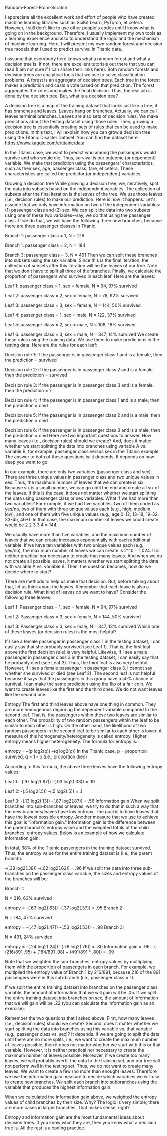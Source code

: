 Random-Forest-From-Scratch

I appreciate all the excellent work and effort of people who have created machine learning libraries such as SciKit Learn, PyTorch, et cetera. However, I still don't like to use other people's codes until I know what is going on in the background. Therefore, I usually implement my own tools as a learning experience and also to understand the logic and the mechanism of machine learning. Here, I will present my own random forest and decision tree models that I used to predict survival in Titanic data.

I assume that everybody here knows what a random forest and what a decision tree is. If not, there are excellent tutorials out there that you can read (I am not sure if I can share their links here). Both random forests and decision trees are analytical tools that we use to solve classification problems. A forest is an aggregate of decision trees. Each tree in the forest makes a prediction and casts a vote based on that prediction. The forest aggregates the votes and makes the final decision. Thus, the real job is done by the decision tree. But, what is a decision tree?

A decision tree is a map of the training dataset that looks just like a tree; it has branches and leaves. Leaves hang on branches. Actually, we can call leaves terminal branches. Leaves are also sets of decision rules. We make predictions about the testing dataset using those rules. Then, growing a decision tree is essentially creating sets of rules that can be used to make predictions. In this text, I will explain how you can grow a decision tree using the Titanic Disaster Dataset. You can find the dataset here: https://www.kaggle.com/c/titanic/data.

In the Titanic case, we want to predict who among the passengers would survive and who would die. Thus, survival is our outcome (or dependent) variable. We make that prediction using the passengers' characteristics, such as their sex, age, passenger class, fare, et cetera. These characteristics are called the predictor (or independent) variables.

Growing a decision tree
While growing a decision tree, we, iteratively, split the data into subsets based on the independent variables. The collection of subsets after the final iteration is the leaves of the tree. We use those leaves (i.e., decision rules) to make our prediction. Here is how it happens. Let's assume that we only have information on two of the independent variables: (1) passenger class and (2) sex. We can split the data into two subsets using one of these two variables--say, we do that using the passenger class. If we do that, we will have the following three new branches, because there are three passenger classes in Titanic.

Branch 1: passenger class = 1, N = 216

Branch 1: passenger class = 2, N = 184

Branch 3: passenger class = 3, N = 491
Then we can split these branches into subsets using the sex variable. Since this is the final iteration, the collection of subsets after this iteration will be the leaves of our tree. Note that we don't have to split all three of the branches. Finally, we calculate the proportion of passengers who survived in each leaf. Here are the leaves:

Leaf 1: passenger class = 1, sex = female, N = 94, 97% survived

Leaf 2: passenger class = 2, sex = female, N = 76, 92% survived

Leaf 3: passenger class = 3, sex = female, N = 144, 50% survived

Leaf 4: passenger class = 1, sex = male, N = 122, 37% survived

Leaf 5: passenger class = 2, sex = male, N = 108, 16% survived

Leaf 6: passenger class = 3, sex = male, N = 347, 14% survived
We create these rules using the training data. We use them to make predictions in the testing data. Here are the rules for each leaf:

Decision rule 1: if the passenger is in passenger class 1 and is a female, then the prediction = survived

Decision rule 2: if the passenger is in passenger class 2 and is a female, then the prediction = survived

Decision rule 3: if the passenger is in passenger class 3 and is a female, then the prediction = ?

Decision rule 4: if the passenger is in passenger class 1 and is a male, then the prediction = died

Decision rule 5: if the passenger is in passenger class 2 and is a male, then the prediction = died

Decision rule 6: if the passenger is in passenger class 3 and is a male, then the prediction = died
Here are two important questions to answer. How many leaves (i.e., decision rules) should we create? And, does it matter whether we start splitting the data into branches using variable A vs. variable B, for example, passenger class versus sex in the Titanic example. The answer to both of these questions is: it depends. It depends on how deep you want to go.

In our example, there are only two variables (passenger class and sex). There are three unique values in passenger class and two unique values in sex. Thus, the maximum number of leaves that we can create is six. Because six is a small number, we can go until the end and create all six of the leaves. If this is the case, it does not matter whether we start splitting the data using passenger class or sex variables. What if we had more than two variables? For example, if we had five variables, two of them coded as yes/no, two of them with three unique values each (e.g., high, medium, low), and one of them with five unique values (e.g., age 0-12, 13-18, 19-32, 33-45, 46+). In that case, the maximum number of leaves we could create would be 2 2 3 3 4 = 144.

We usually have more than five variables, and the maximum number of leaves that we can create increases exponentially with each additional variable. If we have ten variables with two unique values each (e.g., yes/no), the maximum number of leaves we can create is 2^10 = 1,024. It is neither practical nor necessary to create that many leaves. And when we do not create all possible leaves, it matters whether we start splitting the data with variable A vs. variable B. Then, the question becomes, how do we decide where to start?

There are methods to help us make that decision. But, before talking about that, let us think about the leaves. Remember that each leave is also a decision rule. What kind of leaves do we want to have? Consider the following three leaves:

Leaf 1: Passenger class = 1, sex = female, N = 94, 97% survived

Leaf 2: Passenger class = 3, sex = female, N = 144, 50% survived

Leaf 3: Passenger class = 3, sex = male, N = 347, 13% survived
Which one of these leaves (or decision rules) is the most helpful?

If I see a female passenger in passenger class 1 in the testing dataset, I can easily say that she probably survived (see Leaf 1). That is, the first leaf above (the first decision rule) is very helpful. Likewise, if I see a male passenger in passenger class 3 in the testing dataset, I can easily say that he probably died (see Leaf 3). Thus, the third leaf is also very helpful. However, if I see a female passenger in passenger class 3, I cannot say whether she survived or died (see Leaf 2). The second leaf is not helpful because it says that the passengers in this group have a 50% chance of survival. I can make the same prediction using the flip of a fair coin. We want to create leaves like the first and the third ones. We do not want leaves like the second one.

Entropy
The first and third leaves above have one thing in common. They are more homogenous regarding the dependent variable compared to the second leaf. That is, the passengers within these two leaves are similar to each other. The probability of two random passengers within the leaf to be similar to each other is high. On the other hand, the likelihood of two random passengers in the second leaf to be similar to each other is lower. A measure of this homogeneity/heterogeneity is called entropy. Higher entropy means higher heterogeneity. The formula for entropy is:

entropy = –(p log2(p)) –(q log2(q))
In the Titanic case, p = proportion survived, q = 1 - p (i.e., proportion died)

According to this formula, the above three leaves have the following entropy values:

Leaf 1: -(.97 log2(.97)) -(.03 log2(.03)) = .19

Leaf 2: -(.5 log2(.5)) -(.5 log2(.5)) = .1

Leaf 3: -(.13 log2(.13)) -(.87 log2(.87)) = .56
Information gain
When we split branches into sub-branches or leaves, we try to do that in such a way that the new branches/leaves have low entropy. The goal is to have leaves that have the lowest possible entropy. Another measure that we use to achieve this goal is "information gain." Information gain is the difference between the parent branch's entropy value and the weighted totals of the child branches' entropy values. Below is an example of how we calculate information gain.

In total, 38% of the Titanic passengers in the training dataset survived. Thus, the entropy value for the entire training dataset is (i.e., the parent branch):

-(.38 log2(.38)) -(.62 log2(.62)) = .96
If we split the data into three sub-branches on the passenger class variable, the sizes and entropy values of the branches will be:

Branch 1:

N = 216, 63% survived

entropy = -(.63 log2(.63)) -(.37 log2(.37)) = .95
Branch 2:

N = 184, 47% survived

entropy = -(.47 log2(.47)) -(.53 log2(.53)) = .98
Branch 3:

N = 491, 24% survided

entropy = -(.24 log2(.24)) -(.76 log2(.76)) = .80
Information gain = .96 - ( (216/891 .95) + (184/891 .98) + (491/891 * .80)) = .09

Note that we weighted the sub-branches' entropy values by multiplying them with the proportion of passengers in each branch. For example, we multiplied the entropy value of Branch 1 by 216/891, because 216 of the 891 passengers were in this sub-branch (i.e., passenger class = 1).

If we split the entire training dataset into branches on the passenger class variable, the amount of information that we will gain will be .05. If we split the entire training dataset into branches on sex, the amount of information that we will gain will be .22 (you can calculate the information gain as an exercise).

Remember the two questions that I asked above. First, how many leaves (i.e., decision rules) should we create? Second, does it matter whether we start splitting the data into branches using this variable vs. that variable (e.g., passenger class vs. sex)? It depends. If we are going to split the data until there are no more splits, i.e., we want to create the maximum number of leaves possible, then it does not matter whether we start with this or that variable. However, it is neither practical nor necessary to create the maximum number of leaves possible. Moreover, if we create too many leaves, we will probably overfit the data to the training set, and our tree will not perform well in the testing set. Thus, we do not want to create many leaves. We want to create a few (no more than enough) leaves. Therefore, we use the information gain measure to decide which variables we will use to create new branches. We split each branch into subbranches using the variable that produces the highest information gain.

When we calculated the information gain above, we weighted the entropy values of child branches by their size. Why? The logic is very simple; there are more cases in larger branches. That makes sense, right?

Entropy and information gain are the most fundamental ideas about decision trees. If you know what they are, then you know what a decision tree is. All the rest is a coding practice.
